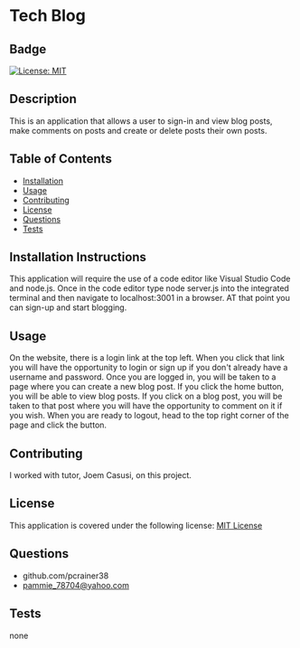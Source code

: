 
  # Tech Blog

  ## Badge
  [![License: MIT](https://img.shields.io/badge/License-MIT-yellow.svg)](https://opensource.org/licenses/MIT)

  ## Description 
  
  This is an application that allows a user to sign-in and view blog posts, make comments on posts and create or delete posts their own posts.

  ## Table of Contents 
  - [Installation](#installation) 
  - [Usage](#usage) 
  - [Contributing](#contributing) 
  - [License](#license) 
  - [Questions](#questions)
  - [Tests](#tests)

  ## Installation Instructions 
  
  This application will require the use of a code editor like Visual Studio Code and node.js.  Once in the code editor type node server.js into the integrated terminal and then navigate to localhost:3001 in a browser.  AT that point you can sign-up and start blogging.

  ## Usage 
 
  On the website, there is a login link at the top left.  When you click that link you will have the opportunity to login  or sign up if you don't already have a username and password.  Once you are logged in, you will be taken to a page where you can create a new blog post.  If you click the home button, you will be able to view blog posts.  If  you click on a blog post, you will be taken to that post where you will have the opportunity to comment on it if you wish.  When you are ready to logout, head to the top right corner of the page and click the button.

  ## Contributing   
 
  I worked with tutor, Joem Casusi, on this project. 
  
  ## License 
 
  This application is covered under the following license:
    [MIT License](https://opensource.org/licenses/)
  
  ## Questions
  
  - github.com/pcrainer38
  - pammie_78704@yahoo.com
  
   ## Tests 
  
   none
